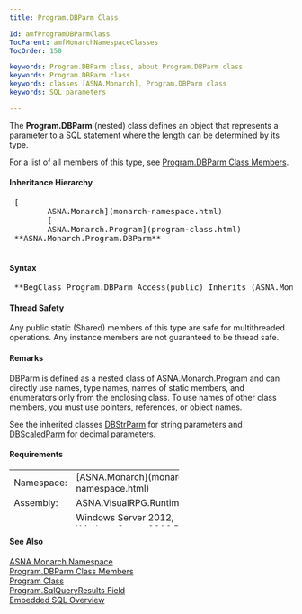 ```yaml
---
title: Program.DBParm Class

Id: amfProgramDBParmClass
TocParent: amfMonarchNamespaceClasses
TocOrder: 150

keywords: Program.DBParm class, about Program.DBParm class
keywords: Program.DBParm class
keywords: classes [ASNA.Monarch], Program.DBParm class
keywords: SQL parameters

---
```


The **Program.DBParm** (nested) class defines an object that represents a parameter to a SQL statement where the length can be determined by its type.

For a list of all members of this type, see [ Program.DBParm Class Members](program-db-parm-class-members.html).

#### Inheritance Hierarchy
<pre> [
        ASNA.Monarch](monarch-namespace.html)
        [
        ASNA.Monarch.Program](program-class.html)
 **ASNA.Monarch.Program.DBParm** 
      </pre>

#### Syntax
<pre class="syntax"> **BegClass Program.DBParm Access(public) Inherits (ASNA.Monarch.Program)**       </pre>

#### Thread Safety
Any public static (Shared) members of this type are safe for multithreaded operations. Any instance members are not guaranteed to be thread safe.

#### Remarks
DBParm is defined as a nested class of ASNA.Monarch.Program and can directly use names, type names, names of static members, and enumerators only from the enclosing class. To use names of other class members, you must use pointers, references, or object names.

See the inherited classes [ DBStrParm](program-db-str-parm-class.html) for string parameters and [ DBScaledParm](program-db-scaled-parm-class.html) for decimal parameters.
<!-- start -->

#### Requirements
<table class="dttable" cellspacing="0" cellpadding="4" style="width: 60%; height: 100px">
           <colgroup>
            <col width="15%" style="font-weight:bold" />
            <col width="85%" />
          </colgroup>
          <tr>
            <td>Namespace:</td>
            <td>[ASNA.Monarch](monarch-namespace.html)</td>
          </tr>
          <tr>
            <td>Assembly:</td>
            <td>ASNA.VisualRPG.Runtime.DLL</td>
          </tr>
         <tr>
            <td>Platforms:</td>
            <td> Windows Server 2012, Windows Server 2012 R2, Windows Server 2016, Windows 7, Windows 8 Pro, Windows 10 Pro</td>
         </tr>
</table>

<!-- end -->

#### See Also
[ASNA.Monarch Namespace](monarch-namespace.html) <br /> [ Program.DBParm Class Members](program-db-parm-class-members.html) <br /> [Program Class](program-class.html) <br /> [ Program.SqlQueryResults Field](program-class-sql-query-results-field.html) <br /> [ Embedded SQL Overview](amfconSQLStatementExamples.html) 
